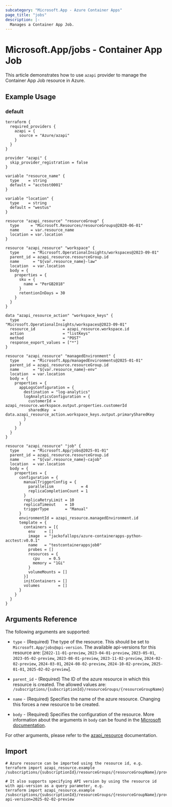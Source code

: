 ```yaml
---
subcategory: "Microsoft.App - Azure Container Apps"
page_title: "jobs"
description: |-
  Manages a Container App Job.
---
```


# Microsoft.App/jobs - Container App Job

This article demonstrates how to use `azapi` provider to manage the Container App Job resource in Azure.



## Example Usage

### default

```hcl
terraform {
  required_providers {
    azapi = {
      source = "Azure/azapi"
    }
  }
}

provider "azapi" {
  skip_provider_registration = false
}

variable "resource_name" {
  type    = string
  default = "acctest0001"
}

variable "location" {
  type    = string
  default = "westus"
}

resource "azapi_resource" "resourceGroup" {
  type     = "Microsoft.Resources/resourceGroups@2020-06-01"
  name     = var.resource_name
  location = var.location
}

resource "azapi_resource" "workspace" {
  type      = "Microsoft.OperationalInsights/workspaces@2023-09-01"
  parent_id = azapi_resource.resourceGroup.id
  name      = "${var.resource_name}-law"
  location  = var.location
  body = {
    properties = {
      sku = {
        name = "PerGB2018"
      }
      retentionInDays = 30
    }
  }
}

data "azapi_resource_action" "workspace_keys" {
  type                   = "Microsoft.OperationalInsights/workspaces@2023-09-01"
  resource_id            = azapi_resource.workspace.id
  action                 = "listKeys"
  method                 = "POST"
  response_export_values = ["*"]
}

resource "azapi_resource" "managedEnvironment" {
  type      = "Microsoft.App/managedEnvironments@2025-01-01"
  parent_id = azapi_resource.resourceGroup.id
  name      = "${var.resource_name}-env"
  location  = var.location
  body = {
    properties = {
      appLogsConfiguration = {
        destination = "log-analytics"
        logAnalyticsConfiguration = {
          customerId = azapi_resource.workspace.output.properties.customerId
          sharedKey  = data.azapi_resource_action.workspace_keys.output.primarySharedKey
        }
      }
    }
  }
}

resource "azapi_resource" "job" {
  type      = "Microsoft.App/jobs@2025-01-01"
  parent_id = azapi_resource.resourceGroup.id
  name      = "${var.resource_name}-cajob"
  location  = var.location
  body = {
    properties = {
      configuration = {
        manualTriggerConfig = {
          parallelism            = 4
          replicaCompletionCount = 1
        }
        replicaRetryLimit = 10
        replicaTimeout    = 10
        triggerType       = "Manual"
      }
      environmentId = azapi_resource.managedEnvironment.id
      template = {
        containers = [{
          env    = []
          image  = "jackofallops/azure-containerapps-python-acctest:v0.0.1"
          name   = "testcontainerappsjob0"
          probes = []
          resources = {
            cpu    = 0.5
            memory = "1Gi"
          }
          volumeMounts = []
        }]
        initContainers = []
        volumes        = []
      }
    }
  }
}

```



## Arguments Reference

The following arguments are supported:

* `type` - (Required) The type of the resource. This should be set to `Microsoft.App/jobs@api-version`. The available api-versions for this resource are: [`2022-11-01-preview`, `2023-04-01-preview`, `2023-05-01`, `2023-05-02-preview`, `2023-08-01-preview`, `2023-11-02-preview`, `2024-02-02-preview`, `2024-03-01`, `2024-08-02-preview`, `2024-10-02-preview`, `2025-01-01`, `2025-02-02-preview`].

* `parent_id` - (Required) The ID of the azure resource in which this resource is created. The allowed values are:  
  `/subscriptions/{subscriptionId}/resourceGroups/{resourceGroupName}`

* `name` - (Required) Specifies the name of the azure resource. Changing this forces a new resource to be created.

* `body` - (Required) Specifies the configuration of the resource. More information about the arguments in `body` can be found in the [Microsoft documentation](https://learn.microsoft.com/en-us/azure/templates/Microsoft.App/jobs?pivots=deployment-language-terraform).

For other arguments, please refer to the [azapi_resource](https://registry.terraform.io/providers/Azure/azapi/latest/docs/resources/resource) documentation.

## Import

 ```shell
 # Azure resource can be imported using the resource id, e.g.
 terraform import azapi_resource.example /subscriptions/{subscriptionId}/resourceGroups/{resourceGroupName}/providers/Microsoft.App/jobs/{resourceName}
 
 # It also supports specifying API version by using the resource id with api-version as a query parameter, e.g.
 terraform import azapi_resource.example /subscriptions/{subscriptionId}/resourceGroups/{resourceGroupName}/providers/Microsoft.App/jobs/{resourceName}?api-version=2025-02-02-preview
 ```
